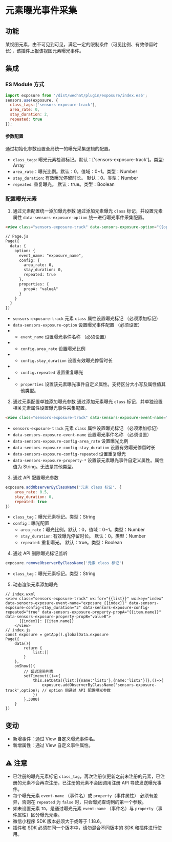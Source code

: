 # 元素曝光事件采集

## 功能
某视图元素，由不可见到可见，满足一定的限制条件（可见比例、有效停留时长），该插件上报该视图元素曝光事件。

## 集成
### ES Module 方式
```javascript
import exposure from '/dist/wechat/plugin/exposure/index.es6';
sensors.use(exposure, {
  class_tags:['sensors-exposure-track'],
  area_rate: 0, 
  stay_duration: 2, 
  repeated: true 
});
```
#### 参数配置
通过初始化参数设置全局统一的曝光采集逻辑的配置。  
- `class_tags`: 曝光元素检测标记。默认：['sensors-exposure-track']。类型: Array
- `area_rate`：曝光比例。默认：0，值域：0~1。类型：Number
- `stay_duration`: 有效曝光停留时长。 默认：0。类型：Number
- `repeated`:  重复曝光。 默认：true。类型：Boolean
### 配置曝光元素
1. 通过元素配置统一添加曝光参数
通过添加元素曝光 `class` 标记，并设置元素属性 `data-sensors-exposure-option` 统一进行曝光事件采集配置。

```html
<view class="sensors-exposure-track" data-sensors-exposure-option="{{option}}"></view>

// Page.js
Page({
  data: {
    option: {
      event_name: "exposure_name",
      config: {
        area_rate: 0,
        stay_duration: 0,
        repeated: true
      },
      properties: {
        propA: "valueA"
      }
    }
  }
})
```
- `sensors-exposure-track` 元素 `class` 属性设置曝光标记 （必须添加标记）
- `data-sensors-exposure-option` 设置曝光事件配置 （必须设置）
- - `event_name`  设置曝光事件名称 （必须设置）
- - `config.area_rate` 设置曝光比例
- - `config.stay_duration` 设置有效曝光停留时长
- - `config.repeated` 设置重复曝光
- - `properties`   设置该元素曝光事件自定义属性。支持区分大小写及属性值其他类型。

2. 通过元素配置单独添加曝光参数
通过添加元素曝光 `class` 标记，并单独设置相关元素属性设置曝光事件采集配置。
```html
<view class="sensors-exposure-track" data-sensors-exposure-event-name="home_top_banner" data-sensors-exposure-config-area_rate="1"  data-sensors-exposure-config-stay_duration="2" data-sensors-exposure-config-repeated="true" data-sensors-exposure-property-propA="valueA" data-sensors-exposure-property-propB="valueB"></view>
```
- `sensors-exposure-track` 元素 `class` 属性设置曝光标记 （必须添加标记）
- `data-sensors-exposure-event-name` 设置曝光事件名称 （必须设置）
- `data-sensors-exposure-config-area_rate`  设置曝光比例
- `data-sensors-exposure-config-stay_duration` 设置有效曝光停留时长
- `data-sensors-exposure-config-repeated` 设置重复曝光
- `data-sensors-exposure-property-*`   设置该元素曝光事件自定义属性。属性值为 String。无法是其他类型。

3. 通过 API 配置曝光参数
```javascript
exposure.addObserverByClassName('元素 class 标记', {
    area_rate: 0.5,
    stay_duration: 0,
    repeated: true
})
```
- `class_tag`：曝光元素标记。类型：String
- `config`：曝光配置
    - `area_rate`：曝光比例。默认：0，值域：0~1。类型：Number
    - `stay_duration`: 有效曝光停留时长。 默认：0。类型：Number
    - `repeated`: 重复曝光。 默认：true。类型：Boolean

4. 通过 API 删除曝光标记监听
```javascript
exposure.removeObserverByClassName('元素 class 标记')
```
- `class_tag`：曝光元素标记。类型：String

5. 动态渲染元素添加曝光
```
// index.wxml
<view class="sensors-exposure-track" wx:for="{{list}}" wx:key="index" data-sensors-exposure-event-name="exposure_{{index}}" data-sensors-exposure-config-stay_duration="2" data-sensors-exposure-config-repeated="true" data-sensors-exposure-property-propA="{{item.name}}" data-sensors-exposure-property-propB="valueB">
      {{index}}: {{item.name}}
    </view>
// index.js
const exposure = getApp().globalData.exposure
Page({
    data(){
        return {
            list:[]
        }
    },
    onShow(){
        // 延迟渲染列表
        setTimeout(()=>{
            this.setData({list:[{name:'list1'},{name:'list2'}]},()=>{
                exposure.addObserverByClassName('sensors-exposure-track',option); // option 同通过 API 配置曝光参数
            })
        },3000)
    }
})
```

## 变动
- 新增事件：通过 View 自定义曝光事件名。
- 新增属性：通过 View 自定义事件属性。

## ⚠️ 注意
- 已注册的曝光元素标记 `class_tag`，再次注册仅更新之前未注册的元素，已注册的元素不会再次注册，已注册的元素不会因调用注册 API 导致发送曝光事件。
- 每个曝光元素 `event-name` （事件名）或 `property`（事件属性） 必须有差异，否则在 `repeated` 为 `false` 时，只会曝光查询到的第一个参数。
- 如未设置元素 `ID`，是通过曝光元素 `event-name` （事件名）与 `property`（事件属性）区分曝光元素。
- 微信小程序 SDK 版本必须大于或等于 1.18.6。
- 插件和 SDK 必须在同一个版本中，请勿混合不同版本的 SDK 和插件进行使用。
